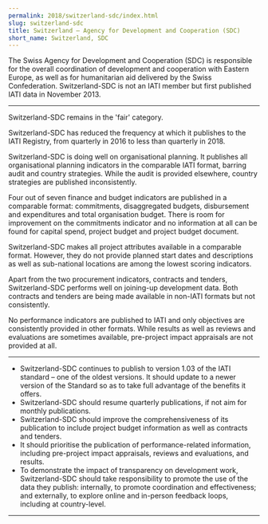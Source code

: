 ```yaml
---
permalink: 2018/switzerland-sdc/index.html
slug: switzerland-sdc
title: Switzerland – Agency for Development and Cooperation (SDC)
short_name: Switzerland, SDC
---
```


The Swiss Agency for Development and Cooperation (SDC) is responsible for the overall coordination of development and cooperation with Eastern Europe, as well as for humanitarian aid delivered by the Swiss Confederation. Switzerland-SDC is not an IATI member but first published IATI data in November 2013.

---

Switzerland-SDC remains in the 'fair' category.

Switzerland-SDC has reduced the frequency at which it publishes to the IATI Registry, from quarterly in 2016 to less than quarterly in 2018.

Switzerland-SDC is doing well on organisational planning. It publishes all organisational planning indicators in the comparable IATI format, barring audit and country strategies. While the audit is provided elsewhere, country strategies are published inconsistently.

Four out of seven finance and budget indicators are published in a comparable format: commitments, disaggregated budgets, disbursement and expenditures and total organisation budget. There is room for improvement on the commitments indicator and no information at all can be found for capital spend, project budget and project budget document.

Switzerland-SDC makes all project attributes available in a comparable format. However, they do not provide planned start dates and descriptions as well as sub-national locations are among the lowest scoring indicators.

Apart from the two procurement indicators, contracts and tenders, Switzerland-SDC performs well on joining-up development data. Both contracts and tenders are being made available in non-IATI formats but not consistently.

No performance indicators are published to IATI and only objectives are consistently provided in other formats. While results as well as reviews and evaluations are sometimes available, pre-project impact appraisals are not provided at all.

---

 * Switzerland-SDC continues to publish to version 1.03 of the IATI standard – one of the oldest versions. It should update to a newer version of the Standard so as to take full advantage of the benefits it offers.
 * Switzerland-SDC should resume quarterly publications, if not aim for monthly publications.
 * Switzerland-SDC should improve the comprehensiveness of its publication to include project budget information as well as contracts and tenders.
 * It should prioritise the publication of performance-related information, including pre-project impact appraisals, reviews and evaluations, and results.
 * To demonstrate the impact of transparency on development work, Switzerland-SDC should take responsibility to promote the use of the data they publish: internally, to promote coordination and effectiveness; and externally, to explore online and in-person feedback loops, including at country-level.

---
